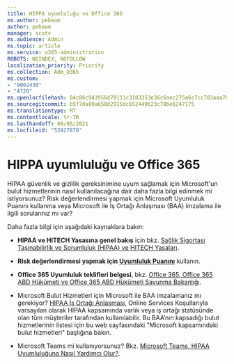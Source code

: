 ```yaml
---
title: HIPPA uyumluluğu ve Office 365
ms.author: pebaum
author: pebaum
manager: scotv
ms.audience: Admin
ms.topic: article
ms.service: o365-administration
ROBOTS: NOINDEX, NOFOLLOW
localization_priority: Priority
ms.collection: Adm_O365
ms.custom:
- "9002430"
- "4720"
ms.openlocfilehash: 04c86c943956d70111c3183353e36c6aec275a6c7cc703aaa704de7b16298945
ms.sourcegitcommit: b5f7da89a650d2915dc652449623c78be6247175
ms.translationtype: MT
ms.contentlocale: tr-TR
ms.lasthandoff: 08/05/2021
ms.locfileid: "53927878"
---
```

# <a name="hippa-compliance-and-office-365"></a>HIPPA uyumluluğu ve Office 365

HIPAA güvenlik ve gizlilik gereksinimine uyum sağlamak için Microsoft'un bulut hizmetlerinin nasıl kullanılacağına dair daha fazla bilgi edinmek mi istiyorsunuz?  Risk değerlendirmesi yapmak için Microsoft Uyumluluk Puanını kullanma veya Microsoft ile İş Ortağı Anlaşması (BAA) imzalama ile ilgili sorularınız mı var?  

Daha fazla bilgi için aşağıdaki kaynaklara bakın:

- **HIPAA ve HITECH Yasasına genel bakış** için bkz. [Sağlık Sigortası Taşınabilirlik ve Sorumluluk (HIPAA) ve HITECH Yasaları](https://docs.microsoft.com/microsoft-365/compliance/offering-hipaa-hitech?view=o365-worldwide).

- **Risk değerlendirmesi yapmak için [Uyumluluk Puanını](https://docs.microsoft.com/microsoft-365/compliance/offering-hipaa-hitech?view=o365-worldwide#use-microsoft-compliance-score-to-assess-your-risk)** kullanın.

- **Office 365 Uyumluluk teklifleri belgesi**, bkz. [Office 365, Office 365 ABD Hükümeti ve Office 365 ABD Hükümeti Savunma Bakanlığı](https://go.microsoft.com/fwlink/p/?LinkID=2077751).

- Microsoft Bulut Hizmetleri için Microsoft ile BAA imzalamanız mı gerekiyor? [HIPAA İş Ortağı Anlaşması](https://aka.ms/BAA), Online Services Koşullarıyla varsayılan olarak HIPAA kapsamında varlık veya iş ortağı statüsünde olan tüm müşteriler tarafından kullanılabilir. Bu BAA’nın kapsadığı bulut hizmetlerinin listesi için bu web sayfasındaki "Microsoft kapsamındaki bulut hizmetleri" başlığına bakın.

- Microsoft Teams mi kullanıyorsunuz? Bkz. [Microsoft Teams, HIPAA Uyumluluğuna Nasıl Yardımcı Olur?](https://www.microsoft.com/microsoft-365/blog/2019/04/30/white-paper-microsoft-teams-healthcare-providers-hipaa-compliance/).
